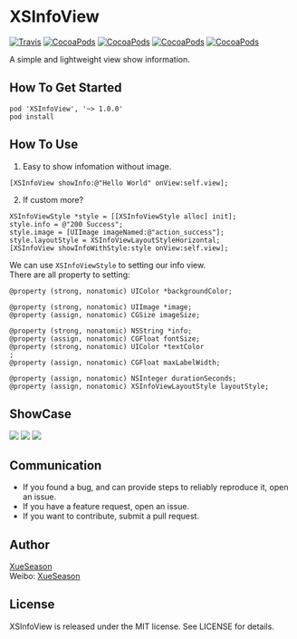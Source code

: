 # XSInfoView

[![Travis](https://img.shields.io/travis/XueSeason/XSInfoView.svg)]()
[![CocoaPods](https://img.shields.io/cocoapods/v/XSInfoView.svg)]()
[![CocoaPods](https://img.shields.io/cocoapods/l/XSInfoView.svg)]()
[![CocoaPods](https://img.shields.io/cocoapods/p/XSInfoView.svg)]()
[![CocoaPods](https://img.shields.io/cocoapods/metrics/doc-percent/XSInfoView.svg)]()

A simple and lightweight view show information.

## How To Get Started

```
pod 'XSInfoView', '~> 1.0.0'
pod install
```

## How To Use

1. Easy to show infomation without image.

```
[XSInfoView showInfo:@"Hello World" onView:self.view];
```

2. If custom more?

```
XSInfoViewStyle *style = [[XSInfoViewStyle alloc] init];
style.info = @"200 Success";
style.image = [UIImage imageNamed:@"action_success"];
style.layoutStyle = XSInfoViewLayoutStyleHorizontal;
[XSInfoView showInfoWithStyle:style onView:self.view];
```

We can use `XSInfoViewStyle` to setting our info view.  
There are all property to setting:

```
@property (strong, nonatomic) UIColor *backgroundColor;

@property (strong, nonatomic) UIImage *image;
@property (assign, nonatomic) CGSize imageSize;

@property (strong, nonatomic) NSString *info;
@property (assign, nonatomic) CGFloat fontSize;
@property (strong, nonatomic) UIColor *textColor
;
@property (assign, nonatomic) CGFloat maxLabelWidth;

@property (assign, nonatomic) NSInteger durationSeconds;
@property (assign, nonatomic) XSInfoViewLayoutStyle layoutStyle;
```

## ShowCase

![](http://ww2.sinaimg.cn/large/aa0fbcc4gw1f1ysoixh16j208w0gejre.jpg)
![](http://ww4.sinaimg.cn/large/aa0fbcc4gw1f1ysovo9b5j208w0gewej.jpg)
![](http://ww2.sinaimg.cn/large/aa0fbcc4gw1f1ysp3jusyj208w0gejrf.jpg)

## Communication

- If you found a bug, and can provide steps to reliably reproduce it, open an issue.  
- If you have a feature request, open an issue.  
- If you want to contribute, submit a pull request.  

## Author
[XueSeason](https://github.com/xueseason)  
Weibo: [XueSeason](http://weibo.com/smartseason)

## License

XSInfoView is released under the MIT license. See LICENSE for details.
